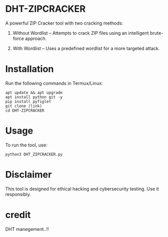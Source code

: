 # DHT-ZIPCRACKER

A powerful ZIP Cracker tool with two cracking methods:

1. Without Wordlist – Attempts to crack ZIP files using an intelligent brute-force approach.


2. With Wordlist – Uses a predefined wordlist for a more targeted attack.



# Installation

Run the following commands in Termux/Linux:
```
apt update && apt upgrade  
apt install python git -y  
pip install pyfiglet  
git clone (link)  
cd DHT-ZIPCRACKER
```
# Usage

To run the tool, use:
```
python3 DHT_ZIPCRACKER.py
```
# Disclaimer 
This tool is designed for ethical hacking and cybersecurity testing. Use it responsibly.

# credit
DHT  manegement..!!
